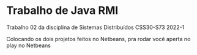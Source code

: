 # Trabalho de Java RMI 
Trabalho 02 da disciplina de Sistemas Distribuídos CSS30-S73 2022-1

Colocando os dois projetos feitos no Netbeans, pra rodar você aperta no play no Netbeans
